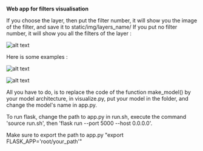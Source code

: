 **Web app for filters visualisation**

If you choose the layer, then put the filter number, it will show you the image of the filter, and save it to static/img/layers_name/
If you put no filter number, it will show you all the filters of the layer :

![alt text](https://github.com/appchoose/layer-visualisation/blob/master/image/img3.png)

Here is some examples : 

![alt text](https://github.com/appchoose/layer-visualisation/blob/master/image/img1.png)

![alt text](https://github.com/appchoose/layer-visualisation/blob/master/image/img2.png)

All you have to do, is to replace the code of the function make_model() by your model architecture, in visualize.py,
put your model in the folder, and change the model's name in app.py.

To run flask, change the path to app.py in run.sh, execute the command 'source run.sh',
then 'flask run --port 5000 --host 0.0.0.0'.

Make sure to export the path to app.py "export FLASK_APP='root/your_path'" 
